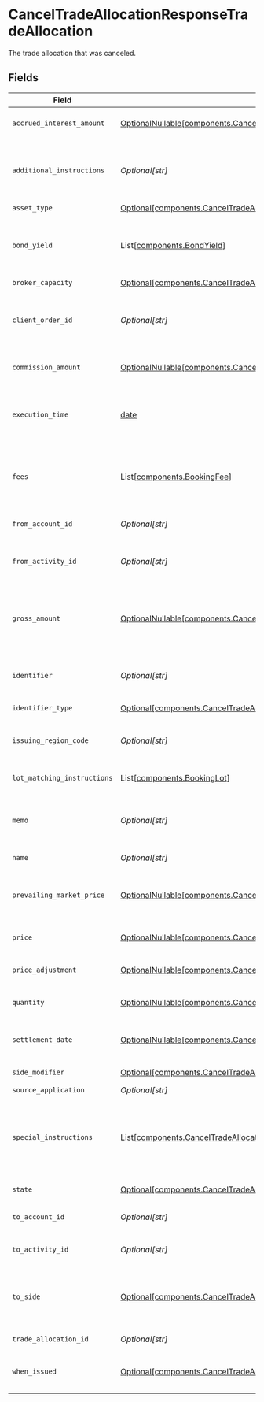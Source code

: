 # CancelTradeAllocationResponseTradeAllocation

The trade allocation that was canceled.


## Fields

| Field                                                                                                                                                                                                             | Type                                                                                                                                                                                                              | Required                                                                                                                                                                                                          | Description                                                                                                                                                                                                       | Example                                                                                                                                                                                                           |
| ----------------------------------------------------------------------------------------------------------------------------------------------------------------------------------------------------------------- | ----------------------------------------------------------------------------------------------------------------------------------------------------------------------------------------------------------------- | ----------------------------------------------------------------------------------------------------------------------------------------------------------------------------------------------------------------- | ----------------------------------------------------------------------------------------------------------------------------------------------------------------------------------------------------------------- | ----------------------------------------------------------------------------------------------------------------------------------------------------------------------------------------------------------------- |
| `accrued_interest_amount`                                                                                                                                                                                         | [OptionalNullable[components.CancelTradeAllocationResponseAccruedInterestAmount]](../../models/components/canceltradeallocationresponseaccruedinterestamount.md)                                                  | :heavy_minus_sign:                                                                                                                                                                                                | The amount of interest that has been accrued in the issuing currency for a single instrument.                                                                                                                     | {<br/>"value": "5.00"<br/>}                                                                                                                                                                                       |
| `additional_instructions`                                                                                                                                                                                         | *Optional[str]*                                                                                                                                                                                                   | :heavy_minus_sign:                                                                                                                                                                                                | Free form instructions that can be used to provide additional instructions (that are not captured by existing special instructions) and will be put on the trade confirm.                                         | ACATS instruction                                                                                                                                                                                                 |
| `asset_type`                                                                                                                                                                                                      | [Optional[components.CancelTradeAllocationResponseAssetType]](../../models/components/canceltradeallocationresponseassettype.md)                                                                                  | :heavy_minus_sign:                                                                                                                                                                                                | Type of the asset being traded.                                                                                                                                                                                   | EQUITY                                                                                                                                                                                                            |
| `bond_yield`                                                                                                                                                                                                      | List[[components.BondYield](../../models/components/bondyield.md)]                                                                                                                                                | :heavy_minus_sign:                                                                                                                                                                                                | The yield associated with an individual fill of a fixed income trade. Required for FIXED_INCOME trades. Not allowed for trades of other instrument types.                                                         |                                                                                                                                                                                                                   |
| `broker_capacity`                                                                                                                                                                                                 | [Optional[components.CancelTradeAllocationResponseBrokerCapacity]](../../models/components/canceltradeallocationresponsebrokercapacity.md)                                                                        | :heavy_minus_sign:                                                                                                                                                                                                | Broker capacity for the trade.                                                                                                                                                                                    | AGENCY                                                                                                                                                                                                            |
| `client_order_id`                                                                                                                                                                                                 | *Optional[str]*                                                                                                                                                                                                   | :heavy_minus_sign:                                                                                                                                                                                                | The unique identifier that is associated with an order. This is useful for associating the trade allocation with the original trade. This will be assigned a unique UUID if not provided.                         | 00be5285-0623-4560-8c58-f05af2c56ba0                                                                                                                                                                              |
| `commission_amount`                                                                                                                                                                                               | [OptionalNullable[components.CancelTradeAllocationResponseCommissionAmount]](../../models/components/canceltradeallocationresponsecommissionamount.md)                                                            | :heavy_minus_sign:                                                                                                                                                                                                | Commission amount of the trade allocation that will only be applied to the to_account_id.                                                                                                                         | {<br/>"value": "5.00"<br/>}                                                                                                                                                                                       |
| `execution_time`                                                                                                                                                                                                  | [date](https://docs.python.org/3/library/datetime.html#date-objects)                                                                                                                                              | :heavy_minus_sign:                                                                                                                                                                                                | Timestamp of when the trade allocation took place. If settlement_date is not provided, this field will be converted into Eastern Time and used to calculate settlement_date.                                      | 2024-07-17 12:00:00 +0000 UTC                                                                                                                                                                                     |
| `fees`                                                                                                                                                                                                            | List[[components.BookingFee](../../models/components/bookingfee.md)]                                                                                                                                              | :heavy_minus_sign:                                                                                                                                                                                                | Client calculated fees that will only be applied to the to_account_id. Regulatory fees will be calculated automatically if they are not explicitly overwritten or suppressed.                                     |                                                                                                                                                                                                                   |
| `from_account_id`                                                                                                                                                                                                 | *Optional[str]*                                                                                                                                                                                                   | :heavy_minus_sign:                                                                                                                                                                                                | The ULID formatted account_id that the positions will be moved from.                                                                                                                                              | 01HASWB2DTMRT3DAM45P56J2H3                                                                                                                                                                                        |
| `from_activity_id`                                                                                                                                                                                                | *Optional[str]*                                                                                                                                                                                                   | :heavy_minus_sign:                                                                                                                                                                                                | The current activity_id of the trade allocation that positions will be moved from in the Ledger.                                                                                                                  | 0Y06JAP3A2I                                                                                                                                                                                                       |
| `gross_amount`                                                                                                                                                                                                    | [OptionalNullable[components.CancelTradeAllocationResponseGrossAmount]](../../models/components/canceltradeallocationresponsegrossamount.md)                                                                      | :heavy_minus_sign:                                                                                                                                                                                                | Gross amount is calculated by the Booking service by multiplying price and quantity and fixing it to 2 fractional precision. Optionally specifiable. If present, will override the gross_amount calculated above. | {<br/>"value": "5.25"<br/>}                                                                                                                                                                                       |
| `identifier`                                                                                                                                                                                                      | *Optional[str]*                                                                                                                                                                                                   | :heavy_minus_sign:                                                                                                                                                                                                | Identifier (of the type specified in `identifier_type`). Responses will supply the originally requested identifier.                                                                                               | AAPL                                                                                                                                                                                                              |
| `identifier_type`                                                                                                                                                                                                 | [Optional[components.CancelTradeAllocationResponseIdentifierType]](../../models/components/canceltradeallocationresponseidentifiertype.md)                                                                        | :heavy_minus_sign:                                                                                                                                                                                                | Identifier type for the asset being traded.                                                                                                                                                                       | SYMBOL                                                                                                                                                                                                            |
| `issuing_region_code`                                                                                                                                                                                             | *Optional[str]*                                                                                                                                                                                                   | :heavy_minus_sign:                                                                                                                                                                                                | Unicode CLDR region code. Issuing Region Code is required for some `identifier_type`s, especially CUSIP.                                                                                                          | US                                                                                                                                                                                                                |
| `lot_matching_instructions`                                                                                                                                                                                       | List[[components.BookingLot](../../models/components/bookinglot.md)]                                                                                                                                              | :heavy_minus_sign:                                                                                                                                                                                                | One or many lot matching instructions for the trade allocation.                                                                                                                                                   |                                                                                                                                                                                                                   |
| `memo`                                                                                                                                                                                                            | *Optional[str]*                                                                                                                                                                                                   | :heavy_minus_sign:                                                                                                                                                                                                | Caller provided but can be used for booking-service to note original trade details when booking into the error account or using the error asset.                                                                  | Allocation failed due to insufficient funds                                                                                                                                                                       |
| `name`                                                                                                                                                                                                            | *Optional[str]*                                                                                                                                                                                                   | :heavy_minus_sign:                                                                                                                                                                                                | The resource name of the trade allocation.                                                                                                                                                                        | accounts/02HASWB2DTMRT3DAM45P56J2T2/tradeAllocations/01J0XX2KDN3M9QKFKRE2HYSCQM                                                                                                                                   |
| `prevailing_market_price`                                                                                                                                                                                         | [OptionalNullable[components.CancelTradeAllocationResponsePrevailingMarketPrice]](../../models/components/canceltradeallocationresponseprevailingmarketprice.md)                                                  | :heavy_minus_sign:                                                                                                                                                                                                | The price for the instrument that is prevailing in the market. Required for FIXED_INCOME trade allocations when the broker_capacity is PRINCIPAL.                                                                 | {<br/>"value": "100.00"<br/>}                                                                                                                                                                                     |
| `price`                                                                                                                                                                                                           | [OptionalNullable[components.CancelTradeAllocationResponsePrice]](../../models/components/canceltradeallocationresponseprice.md)                                                                                  | :heavy_minus_sign:                                                                                                                                                                                                | Price with requirement of 8 or less integral number and 8 or less fractional precision.                                                                                                                           | {<br/>"value": "56.15"<br/>}                                                                                                                                                                                      |
| `price_adjustment`                                                                                                                                                                                                | [OptionalNullable[components.CancelTradeAllocationResponsePriceAdjustment]](../../models/components/canceltradeallocationresponsepriceadjustment.md)                                                              | :heavy_minus_sign:                                                                                                                                                                                                | Price adjustment that will be applied to the net price of the security.                                                                                                                                           |                                                                                                                                                                                                                   |
| `quantity`                                                                                                                                                                                                        | [OptionalNullable[components.CancelTradeAllocationResponseQuantity]](../../models/components/canceltradeallocationresponsequantity.md)                                                                            | :heavy_minus_sign:                                                                                                                                                                                                | Quantity with requirement of 12 or less integral number and 5 or less fractional precision.                                                                                                                       | {<br/>"value": "1000"<br/>}                                                                                                                                                                                       |
| `settlement_date`                                                                                                                                                                                                 | [OptionalNullable[components.CancelTradeAllocationResponseSettlementDate]](../../models/components/canceltradeallocationresponsesettlementdate.md)                                                                | :heavy_minus_sign:                                                                                                                                                                                                | Defaults to T+1 for equities if this is not provided. Calculated using the execution_time field in Eastern Time.                                                                                                  | 2024-07-17 12:00:00 +0000 UTC                                                                                                                                                                                     |
| `side_modifier`                                                                                                                                                                                                   | [Optional[components.CancelTradeAllocationResponseSideModifier]](../../models/components/canceltradeallocationresponsesidemodifier.md)                                                                            | :heavy_minus_sign:                                                                                                                                                                                                | Side modifier for the trade allocation.                                                                                                                                                                           | SHORT                                                                                                                                                                                                             |
| `source_application`                                                                                                                                                                                              | *Optional[str]*                                                                                                                                                                                                   | :heavy_minus_sign:                                                                                                                                                                                                | The source of the submission.                                                                                                                                                                                     | Trading-App                                                                                                                                                                                                       |
| `special_instructions`                                                                                                                                                                                            | List[[components.CancelTradeAllocationResponseSpecialInstructions](../../models/components/canceltradeallocationresponsespecialinstructions.md)]                                                                  | :heavy_minus_sign:                                                                                                                                                                                                | An enumerated list of values used to indicate certain attributes about a trade allocation (E.g. BROKER_LIQUIDATION) and/or trigger downstream processing rules (e.g. SUPPRESS_TRACE_REPORTING)                    | [<br/>"SUPPRESS_SEC_FEE",<br/>"WITH_DIVIDEND"<br/>]                                                                                                                                                               |
| `state`                                                                                                                                                                                                           | [Optional[components.CancelTradeAllocationResponseState]](../../models/components/canceltradeallocationresponsestate.md)                                                                                          | :heavy_minus_sign:                                                                                                                                                                                                | The state that the trade allocation is in.                                                                                                                                                                        | BOOKED                                                                                                                                                                                                            |
| `to_account_id`                                                                                                                                                                                                   | *Optional[str]*                                                                                                                                                                                                   | :heavy_minus_sign:                                                                                                                                                                                                | The ULID formatted account_id that the positions will be moved to.                                                                                                                                                | 02HASWB2DTMRT3DAM45P56J2T2                                                                                                                                                                                        |
| `to_activity_id`                                                                                                                                                                                                  | *Optional[str]*                                                                                                                                                                                                   | :heavy_minus_sign:                                                                                                                                                                                                | The current activity_id of the trade allocation that positions will be moved to in the Ledger.                                                                                                                    | 0H06HAP3A3Y                                                                                                                                                                                                       |
| `to_side`                                                                                                                                                                                                         | [Optional[components.CancelTradeAllocationResponseToSide]](../../models/components/canceltradeallocationresponsetoside.md)                                                                                        | :heavy_minus_sign:                                                                                                                                                                                                | Denotes the side of the position going into the to_account_id. A to_side of SELL indicates the position will be allocated with a BUY out of the from_account, and a SELL into the to_account.                     | BUY                                                                                                                                                                                                               |
| `trade_allocation_id`                                                                                                                                                                                             | *Optional[str]*                                                                                                                                                                                                   | :heavy_minus_sign:                                                                                                                                                                                                | A ULID to uniquely identify the trade allocation globally.                                                                                                                                                        | 01J0XX2KDN3M9QKFKRE2HYSCQM                                                                                                                                                                                        |
| `when_issued`                                                                                                                                                                                                     | [Optional[components.CancelTradeAllocationResponseWhenIssued]](../../models/components/canceltradeallocationresponsewhenissued.md)                                                                                | :heavy_minus_sign:                                                                                                                                                                                                | Denotes that this trade allocation was either when_issued or when_distributed.                                                                                                                                    | WHEN_ISSUED                                                                                                                                                                                                       |